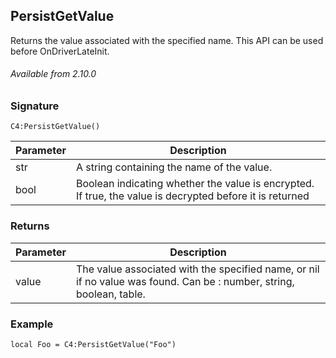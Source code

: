 ## PersistGetValue

Returns the value associated with the specified name. This API can be used before OnDriverLateInit.

###### Available from 2.10.0

### Signature

`C4:PersistGetValue()`


| Parameter | Description |
| --- | --- |
| str |  A string containing the name of the value. |
| bool  | Boolean indicating whether the value is encrypted. If true, the value is decrypted before it is returned |


### Returns

| Parameter | Description |
| --- | --- |
| value |  The value associated with the specified name, or nil if no value was found. Can be : number, string, boolean, table. |


### Example

`local Foo = C4:PersistGetValue("Foo") `